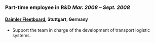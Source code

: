 ### Part-time employee in R&D *Mar. 2008 – Sept. 2008*
#### [Daimler Fleetboard](https://www.fleetboard.co.uk/), Stuttgart, Germany
* Support the team in charge of the development of transport logistic systems.
